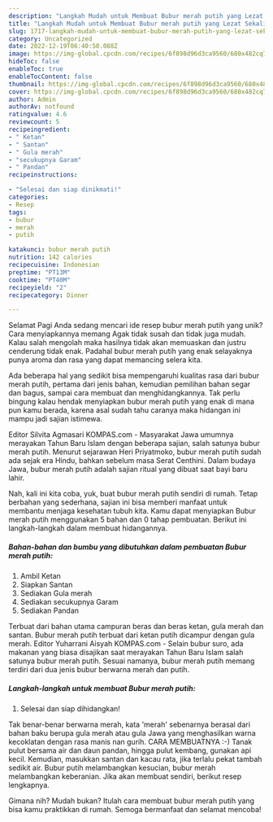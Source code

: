 ```yaml
---
description: "Langkah Mudah untuk Membuat Bubur merah putih yang Lezat Sekali, Mantap"
title: "Langkah Mudah untuk Membuat Bubur merah putih yang Lezat Sekali, Mantap"
slug: 1717-langkah-mudah-untuk-membuat-bubur-merah-putih-yang-lezat-sekali-mantap
category: Uncategorized
date: 2022-12-19T06:40:50.088Z
image: https://img-global.cpcdn.com/recipes/6f898d96d3ca9560/680x482cq70/bubur-merah-putih-foto-resep-utama.jpg
hideToc: false
enableToc: true
enableTocContent: false
thumbnail: https://img-global.cpcdn.com/recipes/6f898d96d3ca9560/680x482cq70/bubur-merah-putih-foto-resep-utama.jpg
cover: https://img-global.cpcdn.com/recipes/6f898d96d3ca9560/680x482cq70/bubur-merah-putih-foto-resep-utama.jpg
author: Admin
authorAv: notfound
ratingvalue: 4.6
reviewcount: 5
recipeingredient:
- " Ketan"
- " Santan"
- " Gula merah"
- "secukupnya Garam"
- " Pandan"
recipeinstructions:

- "Selesai dan siap dinikmati!"
categories:
- Resep
tags:
- bubur
- merah
- putih

katakunci: bubur merah putih 
nutrition: 142 calories
recipecuisine: Indonesian
preptime: "PT13M"
cooktime: "PT40M"
recipeyield: "2"
recipecategory: Dinner

---
```



Selamat Pagi Anda sedang mencari ide resep bubur merah putih yang unik? Cara menyiapkannya memang Agak tidak susah dan tidak juga mudah. Kalau salah mengolah maka hasilnya tidak akan memuaskan dan justru cenderung tidak enak. Padahal bubur merah putih yang enak selayaknya punya aroma dan rasa yang dapat memancing selera kita.


Ada beberapa hal yang sedikit bisa mempengaruhi kualitas rasa dari bubur merah putih, pertama dari jenis bahan, kemudian pemilihan bahan segar dan bagus, sampai cara membuat dan menghidangkannya. Tak perlu bingung kalau hendak menyiapkan bubur merah putih yang enak di mana pun kamu berada, karena asal sudah tahu caranya maka hidangan ini mampu jadi sajian istimewa.

Editor Silvita Agmasari KOMPAS.com - Masyarakat Jawa umumnya merayakan Tahun Baru Islam dengan beberapa sajian, salah satunya bubur merah putih. Menurut sejarawan Heri Priyatmoko, bubur merah putih sudah ada sejak era Hindu, bahkan sebelum masa Serat Centhini. Dalam budaya Jawa, bubur merah putih adalah sajian ritual yang dibuat saat bayi baru lahir.


Nah, kali ini kita coba, yuk, buat bubur merah putih sendiri di rumah. Tetap berbahan yang sederhana, sajian ini bisa memberi manfaat untuk membantu menjaga kesehatan tubuh kita. Kamu dapat menyiapkan Bubur merah putih menggunakan 5 bahan dan 0 tahap pembuatan. Berikut ini langkah-langkah dalam membuat hidangannya.

<!--inarticleads1-->

##### Bahan-bahan dan bumbu yang dibutuhkan dalam pembuatan Bubur merah putih:

1. Ambil  Ketan
1. Siapkan  Santan
1. Sediakan  Gula merah
1. Sediakan secukupnya Garam
1. Sediakan  Pandan


Terbuat dari bahan utama campuran beras dan beras ketan, gula merah dan santan. Bubur merah putih terbuat dari ketan putih dicampur dengan gula merah. Editor Yuharrani Aisyah KOMPAS.com - Selain bubur suro, ada makanan yang biasa disajikan saat merayakan Tahun Baru Islam salah satunya bubur merah putih. Sesuai namanya, bubur merah putih memang terdiri dari dua jenis bubur berwarna merah dan putih. 

<!--inarticleads2-->

##### Langkah-langkah untuk membuat Bubur merah putih:


1. Selesai dan siap dihidangkan!

Tak benar-benar berwarna merah, kata &#39;merah&#39; sebenarnya berasal dari bahan baku berupa gula merah atau gula Jawa yang menghasilkan warna kecoklatan dengan rasa manis nan gurih. CARA MEMBUATNYA :-) Tanak pulut bersama air dan daun pandan, hingga pulut kembang, gunakan api kecil. Kemudian, masukkan santan dan kacau rata, jika terlalu pekat tambah sedikit air. Bubur putih melambangkan kesucian, bubur merah melambangkan keberanian. Jika akan membuat sendiri, berikut resep lengkapnya. 

Gimana nih? Mudah bukan? Itulah cara membuat bubur merah putih yang bisa kamu praktikkan di rumah. Semoga bermanfaat dan selamat mencoba!
